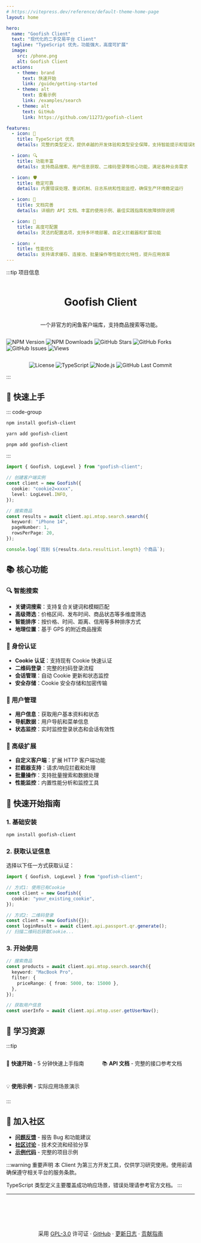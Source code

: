 ```yaml
---
# https://vitepress.dev/reference/default-theme-home-page
layout: home

hero:
  name: "Goofish Client"
  text: "现代化的二手交易平台 Client"
  tagline: "TypeScript 优先，功能强大，高度可扩展"
  image:
    src: /phone.png
    alt: Goofish Client
  actions:
    - theme: brand
      text: 快速开始
      link: /guide/getting-started
    - theme: alt
      text: 查看示例
      link: /examples/search
    - theme: alt
      text: GitHub
      link: https://github.com/11273/goofish-client

features:
  - icon: 🚀
    title: TypeScript 优先
    details: 完整的类型定义，提供卓越的开发体验和类型安全保障，支持智能提示和错误检查

  - icon: 🔍
    title: 功能丰富
    details: 支持商品搜索、用户信息获取、二维码登录等核心功能，满足各种业务需求

  - icon: 🛡️
    title: 稳定可靠
    details: 内置错误处理、重试机制、日志系统和性能监控，确保生产环境稳定运行

  - icon: 📖
    title: 文档完善
    details: 详细的 API 文档、丰富的使用示例、最佳实践指南和故障排除说明

  - icon: 🔧
    title: 高度可配置
    details: 灵活的配置选项，支持多环境部署、自定义拦截器和扩展功能

  - icon: ⚡
    title: 性能优化
    details: 支持请求缓存、连接池、批量操作等性能优化特性，提升应用效率
---
```


:::tip 项目信息

<div class="status-badges">

  <h1>Goofish Client</h1>
  <p>一个非官方的闲鱼客户端库，支持商品搜索等功能。</p>

[![NPM Version](https://img.shields.io/npm/v/goofish-client?style=flat-square&color=blue&label=npm)](https://www.npmjs.com/package/goofish-client) [![NPM Downloads](https://img.shields.io/npm/dm/goofish-client?style=flat-square&color=green&label=downloads)](https://www.npmjs.com/package/goofish-client) [![GitHub Stars](https://img.shields.io/github/stars/11273/goofish-client?style=flat-square&color=yellow&label=stars)](https://github.com/11273/goofish-client) [![GitHub Forks](https://img.shields.io/github/forks/11273/goofish-client?style=flat-square&color=blue&label=forks)](https://github.com/11273/goofish-client) [![GitHub Issues](https://img.shields.io/github/issues/11273/goofish-client?style=flat-square&color=red&label=issues)](https://github.com/11273/goofish-client/issues) [![Views](https://komarev.com/ghpvc/?username=11273-goofish-client-page&label=Views&color=brightgreen&style=flat-square)](https://github.com/11273/goofish-client)

[![License](https://img.shields.io/github/license/11273/goofish-client?style=flat-square&color=brightgreen&label=license)](https://github.com/11273/goofish-client/blob/main/LICENSE) [![TypeScript](https://img.shields.io/badge/TypeScript-007ACC?style=flat-square&logo=typescript&logoColor=white)](https://github.com/11273/goofish-client) [![Node.js](https://img.shields.io/badge/Node.js%2014%2B-43853d?style=flat-square&logo=node.js&logoColor=white)](https://github.com/11273/goofish-client) [![GitHub Last Commit](https://img.shields.io/github/last-commit/11273/goofish-client?style=flat-square&color=orange&label=last%20commit)](https://github.com/11273/goofish-client)

</div>
:::

<style>
.status-badges {
  display: flex;
  flex-direction: column;
  align-items: center;
  justify-content: center;
}

.status-badges img {
  display: inline-block;
}
</style>

## 🎯 快速上手

::: code-group

```bash [npm]
npm install goofish-client
```

```bash [yarn]
yarn add goofish-client
```

```bash [pnpm]
pnpm add goofish-client
```

:::

```typescript
import { Goofish, LogLevel } from "goofish-client";

// 创建客户端实例
const client = new Goofish({
  cookie: "cookie2=xxxx",
  level: LogLevel.INFO,
});

// 搜索商品
const results = await client.api.mtop.search.search({
  keyword: "iPhone 14",
  pageNumber: 1,
  rowsPerPage: 20,
});

console.log(`找到 ${results.data.resultList.length} 个商品`);
```

## 📚 核心功能

### 🔍 智能搜索

- **关键词搜索**：支持复合关键词和模糊匹配
- **高级筛选**：价格区间、发布时间、商品状态等多维度筛选
- **智能排序**：按价格、时间、距离、信用等多种排序方式
- **地理位置**：基于 GPS 的附近商品搜索

### 🔐 身份认证

- **Cookie 认证**：支持现有 Cookie 快速认证
- **二维码登录**：完整的扫码登录流程
- **会话管理**：自动 Cookie 更新和状态监控
- **安全存储**：Cookie 安全存储和加密传输

### 👤 用户管理

- **用户信息**：获取用户基本资料和状态
- **导航数据**：用户导航和菜单信息
- **状态监控**：实时监控登录状态和会话有效性

### 🔧 高级扩展

- **自定义客户端**：扩展 HTTP 客户端功能
- **拦截器支持**：请求/响应拦截和处理
- **批量操作**：支持批量搜索和数据处理
- **性能监控**：内置性能分析和监控工具

## 🚀 快速开始指南

### 1. 基础安装

```bash
npm install goofish-client
```

### 2. 获取认证信息

选择以下任一方式获取认证：

```typescript
import { Goofish, LogLevel } from "goofish-client";

// 方式1: 使用已有Cookie
const client = new Goofish({
  cookie: "your_existing_cookie",
});

// 方式2: 二维码登录
const client = new Goofish({});
const loginResult = await client.api.passport.qr.generate();
// 扫描二维码后获取Cookie...
```

### 3. 开始使用

```typescript
// 搜索商品
const products = await client.api.mtop.search.search({
  keyword: "MacBook Pro",
  filter: {
    priceRange: { from: 5000, to: 15000 },
  },
});

// 获取用户信息
const userInfo = await client.api.mtop.user.getUserNav();
```

## 📖 学习资源

:::tip

<div class="links-grid">

[🚀 **快速开始** - 5 分钟快速上手指南](/guide/getting-started)

[📚 **API 文档** - 完整的接口参考文档](/api/search)

[💡 **使用示例** - 实际应用场景演示](/examples/search)

</div>
:::

## 🤝 加入社区

- **[问题反馈](https://github.com/11273/goofish-client/issues)** - 报告 Bug 和功能建议
- **[社区讨论](https://github.com/11273/goofish-client/discussions)** - 技术交流和经验分享
- **[示例代码](https://github.com/11273/goofish-client/tree/main/examples)** - 完整的项目示例

:::warning 重要声明
本 Client 为第三方开发工具，仅供学习研究使用。使用前请确保遵守相关平台的服务条款。

TypeScript 类型定义主要覆盖成功响应场景，错误处理请参考官方文档。
:::

---

<div class="footer-info">
  <p>
    采用 <a href="https://github.com/11273/goofish-client/blob/main/LICENSE" target="_blank">GPL-3.0</a> 许可证 ·
    <a href="https://github.com/11273/goofish-client" target="_blank">GitHub</a> ·
    <a href="/guide/changelog">更新日志</a> ·
    <a href="/guide/contributing">贡献指南</a>
  </p>
</div>

<style>
.links-grid {
  display: grid;
  grid-template-columns: repeat(auto-fit, minmax(200px, 1fr));
  gap: 0.5rem;
  margin: 0.5rem 0;
}

.links-grid a {
  text-decoration: none;
  transition: opacity 0.2s;
}

.links-grid a:hover {
  opacity: 0.8;
}

.footer-info {
  text-align: center;
  margin-top: 3rem;
  padding-top: 2rem;
  font-size: 0.9rem;
  color: var(--vp-c-text-2);
}

.footer-info a {
  color: var(--vp-c-brand);
}
</style>
